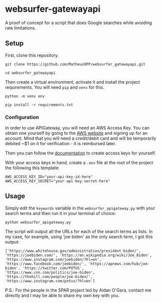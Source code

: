 # websurfer-gatewayapi

A proof of concept for a script that does Google searches while avoiding rate limitations.

## Setup

First, clone this repository.

```
git clone https://github.com/MatheusOPP/websurfer_gatewayapi.git

cd websurfer_gatewayapi
```

Then create a virtual environment, activate it and install the project requirements. You will need ``pip`` and ``venv`` for this.

```
python -m venv env

pip install -r requirements.txt
```

### Configuration

In order to use APIGateway, you will need an AWS Access Key. You can obtain one yourself by going to the [AWS website](https://aws.amazon.com/) and signing up for an account. Mind that you will need a credit/debit card and will be temporarily debited ~$1 on it for verification - it is reimbursed later.

Then you can follow the [documentation](https://docs.aws.amazon.com/IAM/latest/UserGuide/id_root-user_manage_add-key.html) to create access keys for yourself. 

With your access keys in hand, create a ``.env`` file at the root of the project the following this template:

```
AWS_ACCESS_KEY_ID="your-api-key-id-here"
AWS_ACCESS_KEY_SECRET="your-api-key-secret-here"
```

## Usage

Simply edit the ``keywords`` variable in the ``websurfer_apigateway.py`` with your search terms and then run it in your terminal of choice:

```
python websurfer_apigateway.py
```

The script will output all the URLs for each of the search terms as lists. In my case, for example, using 'joe biden' as the only search term, I got this output:

```
['https://www.whitehouse.gov/administration/president-biden/', 'https://joebiden.com/', 'https://en.wikipedia.org/wiki/Joe_Biden', 'https://www.instagram.com/joebiden/?hl=en', 'https://www.facebook.com/joebiden/', 'https://apnews.com/hub/joe-biden', 'https://twitter.com/POTUS', 'https://www.cnn.com/politics/joe-biden', 'https://thehill.com/people/joe-biden/', 'https://www.instagram.com/potus/?hl=en']
```


P.S.: For the people in the SPAR project led by Aidan O'Gara, contact me directly and I may be able to share my own key with you.
